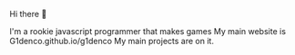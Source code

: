 Hi there 👋

I'm a rookie javascript programmer that makes games
My main website is G1denco.github.io/g1denco
My main projects are on it.
